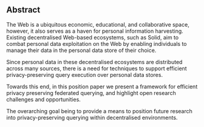 ## Abstract
<!-- Context      -->
The Web is a ubiquitous economic, educational, and collaborative space, however, it also serves as a haven for personal information harvesting. Existing decentralised Web-based ecosystems, such as Solid, aim to combat personal data exploitation on the Web by enabling individuals to manage their data in the personal data store of their choice.
<!-- Need         -->
Since personal data in these decentralised ecosystems are distributed across many sources,
there is a need for techniques to support efficient privacy-preserving query execution over personal data stores.
<!-- Task         -->
<!-- Object       -->
Towards this end, in this position paper we present a framework for efficient privacy preserving federated querying, and highlight open research challenges and opportunities.
<!-- Findings     -->
<!-- Conclusion   -->
<!-- Perspectives -->
The overarching goal being to provide a means to position future research into privacy-preserving querying within decentralised environments.
